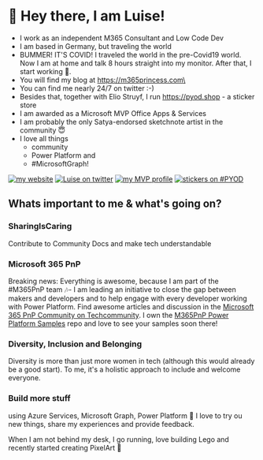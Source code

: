 # 👋 Hey there, I am Luise!

* I work as an independent M365 Consultant and Low Code Dev 
* I am based in Germany, but traveling the world
* BUMMER! IT'S COVID! I traveled the world in the pre-Covid19 world. Now I am at home and talk 8 hours straight into my monitor. After that, I start working 🤣.
* You will find my blog at https://m365princess.com\
* You can find me nearly 24/7 on twitter :-) 
* Besides that, together with Elio Struyf, I run https://pyod.shop - a sticker store
* I am awarded as a Microsoft MVP Office Apps & Services
* I am probably the only Satya-endorsed sketchnote artist in the community 😇
* I love all things 
  * community
  * Power Platform and 
  * #MicrosoftGraph! 



[![my website](https://img.shields.io/badge/%F0%9F%91%B8%20Luise%20Freese-M%20365%20Princess-red)](https://www.m365princess.com)
[![Luise on twitter](https://img.shields.io/badge/%40LuiseFreese-twitter-%231DA1F2)](https://www.twitter.com/LuiseFreese)
[![my MVP profile](https://img.shields.io/badge/%E2%AD%90-MVP-blue)](https://mvp.microsoft.com/en-us/PublicProfile/5003313?fullName=Luise%20Freese)
[![stickers on #PYOD](https://img.shields.io/badge/stickers-PimpYourOwnDevice.com-%2317A2B8)](https://www.pimpyourowndevice.com)

## Whats important to me & what's going on?

### SharingIsCaring
Contribute to Community Docs and make tech understandable

### Microsoft 365 PnP
Breaking news: Everything is awesome, because I am part of the #M365PnP team 🎶- I am leading an initiative to close the gap between makers and developers and to help engage with every developer working with Power Platform. Find awesome articles and discussion in the [Microsoft 365 PnP Community on Techcommunity](https://techcommunity.microsoft.com/t5/microsoft-365-pnp-blog/bg-p/Microsoft365PnPBlog). I own the [M365PnP Power Platform Samples](https://github.com/pnp/powerplatform-samples) repo and love to see your samples soon there!

### Diversity, Inclusion and Belonging

Diversity is more than just more women in tech (although this would already be a good start). To me, it's a holistic approach to include and welcome everyone. 

### Build more stuff

using Azure Services, Microsoft Graph, Power Platform  🚀 I love to try ou new things, share my experiences and provide feedback. 

When I am not behind my desk, I go running, love building Lego and recently started creating PixelArt 👾

